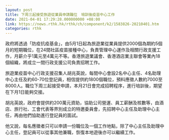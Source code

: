 ```yaml
---
layout: post
title: 下周三起接受旅遊從業員申請職位　培訓後疫苗中心工作
date: 2021-04-01 17:29:28.000000000 +08:00
link: https://news.rthk.hk/rthk/ch/component/k2/1583826-20210401.htm
categories: rthk
---
```


政府將透過「防疫抗疫基金」，由5月1日起為旅遊業從業員提供2000個為期約5個月的短期職位，在24間社區疫苗接種中心，負責管理中心運作及相關行政支援工作，月薪介乎1萬元至4萬元不等。香港旅遊業議會、香港酒店業主聯會等業內18個組織，將成立一間行政支援公司負責招聘工作。

旅遊業疫苗中心行政支援召集人胡兆英說，每間中心會設2名中心主任、4名助理中心主任及約60-70位登記員，相信提供約1800個職位，預料應徵人數約7000至8000人。職位下周三起接受申請，本月21日會完成招聘程序，進行培訓後，期望在下月1日能夠交接。

胡兆英說，政府會提供約200萬元資助，協助公司營運、員工薪酬及核數等，由酒店、旅行社、工會代表等界別成立的特邀委員會，先招聘中心主任及助理中心主任，再由他們協助進行登記員的面試。

他又說，每名應徵者只可以申請一份職位及一個工作地點，除了中心主任及助理中心主任，登記員可以從事其他兼職，恢復本地遊後亦可以繼續工作。
